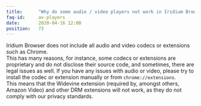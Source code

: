 ```yaml
---
title:		"Why do some audio / video players not work in Iridium Browser?"
faq-id:		av-players
date:		2020-04-16 12:00
position:	73
---
```

Iridium Browser does not include all audio and video codecs or extensions such as Chrome.    
This has many reasons, for instance, some codecs or extensions are proprietary and do not disclose their source code, and sometimes, there are legal issues as well. If you have any issues with audio or video, please try to install the codec or extension manually or from ```chrome://extensions```.    
This means that the Widevine extension (required by, amongst others, Amazon Video) and other DRM extensions will not work, as they do not comply with our privacy standards.